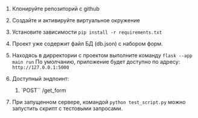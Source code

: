 1. Клонируйте репозиторий с github
2. Создайте и активируйте виртуальное окружение
3. Установите зависимости `pip install -r requirements.txt`
4. Проект уже содержит файл БД (db.json) с набором форм.
5. Находясь в дирректории с проектом выполните команду `flask --app main run`
По умолчанию, приложение будет доступно по адресу: `http://127.0.0.1:5000`
6. Доступный эндпоинт:
    1. `POST`` /get_form

7. При запущенном сервере, командой `python test_script.py` можно запустить скрипт с тестовыми запросами.
